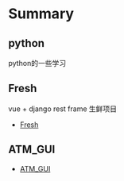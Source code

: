 # Summary

## python
python的一些学习

## Fresh

vue + django rest frame 生鲜项目
* [Fresh](Fresh/README.md)


## ATM_GUI

* [ATM_GUI](ATM_GUI/README.md)
